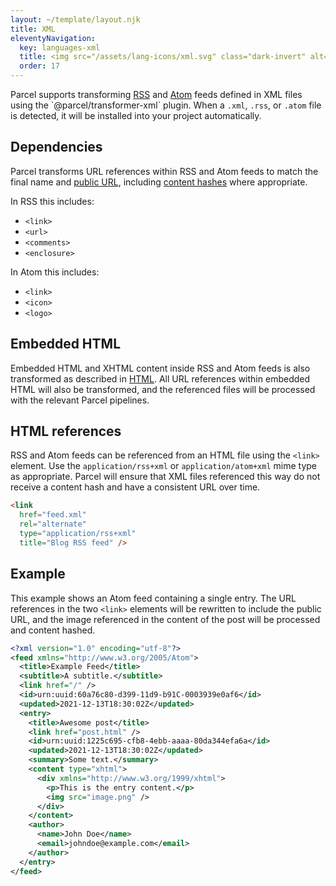 ```yaml
---
layout: ~/template/layout.njk
title: XML
eleventyNavigation:
  key: languages-xml
  title: <img src="/assets/lang-icons/xml.svg" class="dark-invert" alt=""/> XML
  order: 17
---
```


Parcel supports transforming [RSS](https://en.wikipedia.org/wiki/RSS) and [Atom](https://en.wikipedia.org/wiki/Atom_(Web_standard)) feeds defined in XML files using the `@parcel/transformer-xml` plugin. When a `.xml`, `.rss`, or `.atom` file is detected, it will be installed into your project automatically.

## Dependencies

Parcel transforms URL references within RSS and Atom feeds to match the final name and [public URL](/features/targets.md#publicurl), including [content hashes](/features/production.md#content-hashing) where appropriate.

In RSS this includes:

* `<link>`
* `<url>`
* `<comments>`
* `<enclosure>`

In Atom this includes:

* `<link>`
* `<icon>`
* `<logo>`

## Embedded HTML

Embedded HTML and XHTML content inside RSS and Atom feeds is also transformed as described in [HTML](/languages/html.md). All URL references within embedded HTML will also be transformed, and the referenced files will be processed with the relevant Parcel pipelines.

## HTML references

RSS and Atom feeds can be referenced from an HTML file using the `<link>` element. Use the `application/rss+xml` or `application/atom+xml` mime type as appropriate. Parcel will ensure that XML files referenced this way do not receive a content hash and have a consistent URL over time.

```html
<link
  href="feed.xml"
  rel="alternate"
  type="application/rss+xml"
  title="Blog RSS feed" />
```

## Example

This example shows an Atom feed containing a single entry. The URL references in the two `<link>` elements will be rewritten to include the public URL, and the image referenced in the content of the post will be processed and content hashed.

```xml
<?xml version="1.0" encoding="utf-8"?>
<feed xmlns="http://www.w3.org/2005/Atom">
  <title>Example Feed</title>
  <subtitle>A subtitle.</subtitle>
  <link href="/" />
  <id>urn:uuid:60a76c80-d399-11d9-b91C-0003939e0af6</id>
  <updated>2021-12-13T18:30:02Z</updated>
  <entry>
    <title>Awesome post</title>
    <link href="post.html" />
    <id>urn:uuid:1225c695-cfb8-4ebb-aaaa-80da344efa6a</id>
    <updated>2021-12-13T18:30:02Z</updated>
    <summary>Some text.</summary>
    <content type="xhtml">
      <div xmlns="http://www.w3.org/1999/xhtml">
        <p>This is the entry content.</p>
        <img src="image.png" />
      </div>
    </content>
    <author>
      <name>John Doe</name>
      <email>johndoe@example.com</email>
    </author>
  </entry>
</feed>
```
